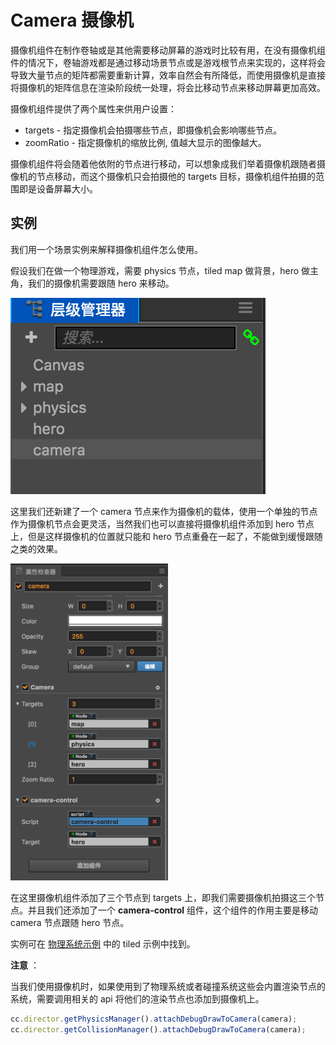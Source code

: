 # Camera 摄像机

摄像机组件在制作卷轴或是其他需要移动屏幕的游戏时比较有用，在没有摄像机组件的情况下，卷轴游戏都是通过移动场景节点或是游戏根节点来实现的，这样将会导致大量节点的矩阵都需要重新计算，效率自然会有所降低，而使用摄像机是直接将摄像机的矩阵信息在渲染阶段统一处理，将会比移动节点来移动屏幕更加高效。

摄像机组件提供了两个属性来供用户设置：

- targets - 指定摄像机会拍摄哪些节点，即摄像机会影响哪些节点。
- zoomRatio - 指定摄像机的缩放比例, 值越大显示的图像越大。

摄像机组件将会随着他依附的节点进行移动，可以想象成我们举着摄像机跟随者摄像机的节点移动，而这个摄像机只会拍摄他的 targets 目标，摄像机组件拍摄的范围即是设备屏幕大小。

## 实例

我们用一个场景实例来解释摄像机组件怎么使用。

假设我们在做一个物理游戏，需要 physics 节点，tiled map 做背景，hero 做主角，我们的摄像机需要跟随 hero 来移动。

![camera-1](./camera/camera-1.png)

这里我们还新建了一个 camera 节点来作为摄像机的载体，使用一个单独的节点作为摄像机节点会更灵活，当然我们也可以直接将摄像机组件添加到 hero 节点上，但是这样摄像机的位置就只能和 hero 节点重叠在一起了，不能做到缓慢跟随之类的效果。

<img src="./camera/camera-2.png" style="width:50%;height:50%"></img>

在这里摄像机组件添加了三个节点到 targets 上，即我们需要摄像机拍摄这三个节点。并且我们还添加了一个 **camera-control** 组件，这个组件的作用主要是移动 camera 节点跟随 hero 节点。

实例可在 [物理系统示例](https://github.com/2youyou2/physics-example) 中的 tiled 示例中找到。

**注意** ：

当我们使用摄像机时，如果使用到了物理系统或者碰撞系统这些会内置渲染节点的系统，需要调用相关的 api 将他们的渲染节点也添加到摄像机上。

```javascript
cc.director.getPhysicsManager().attachDebugDrawToCamera(camera);
cc.director.getCollisionManager().attachDebugDrawToCamera(camera);
```
